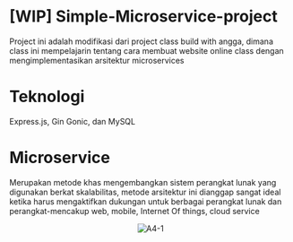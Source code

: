 # [WIP] Simple-Microservice-project
Project ini adalah modifikasi dari project class build with angga, dimana class ini mempelajarin tentang cara membuat website  online class dengan mengimplementasikan arsitektur microservices 
# Teknologi
Express.js, Gin Gonic, dan MySQL
# Microservice 
Merupakan metode khas mengembangkan sistem perangkat lunak yang digunakan berkat skalabilitas,
metode arsitektur ini dianggap sangat ideal ketika harus mengaktifkan dukungan
untuk berbagai perangkat lunak dan perangkat-mencakup web, mobile, Internet
Of things, cloud service

<p align="center">
  <img src="https://i.ibb.co/qxD6v54/A4-1.png" alt="A4-1" border="0" />
</p>
